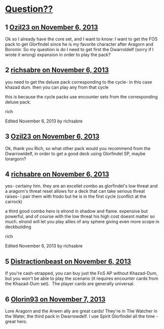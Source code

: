 # [Question??](https://community.fantasyflightgames.com/topic/93149-question/)

## 1 [Ozil23 on November 6, 2013](https://community.fantasyflightgames.com/topic/93149-question/?do=findComment&comment=903432)

Ok so I already have the core set, and I want to know: I want to get the FOS pack to get Glorfindel since he is my favorite character after Aragorn and Boromir. So my question is do I need to get first the Dwarroldelf (sorry if I wrote it wrong) expansion in order to play the pack?

## 2 [richsabre on November 6, 2013](https://community.fantasyflightgames.com/topic/93149-question/?do=findComment&comment=903437)

you need to get the deluxe pack corresponding to the cycle- in this case khazad dum. then you can play any from that cycle

this is because the cycle packs use encounter sets from the corresponding deluxe pack.

rich

Edited November 6, 2013 by richsabre

## 3 [Ozil23 on November 6, 2013](https://community.fantasyflightgames.com/topic/93149-question/?do=findComment&comment=903439)

Ok, thank you Rich, so what other pack would you recommend from the Dwarrowldelf, in order to get a good deck using Glorfindel SP, maybe lorargorn?

## 4 [richsabre on November 6, 2013](https://community.fantasyflightgames.com/topic/93149-question/?do=findComment&comment=903446)

yes- certainy him. they are an excellet combo as glorfindel's low threat and a aragorn's threat reset allows for a deck that can take serious threat raises- i pair them with frodo but he is in the first cycle (conflict at the carrock)

a third good combo hero is elrond in shadow and flame. expensive but powerful, and of course with the low threat his high cost doesnt matter so much. elrond will let you play allies of any sphere giving even more scope in deckbuilding

rich

Edited November 6, 2013 by richsabre

## 5 [Distractionbeast on November 6, 2013](https://community.fantasyflightgames.com/topic/93149-question/?do=findComment&comment=903459)

If you're cash-strapped, you can buy just the FoS AP without Khazad-Dum, but you won't be able to play the scenario (it requires encounter cards from the Khazad-Dum set).  The player cards are generally universal. 

## 6 [Olorin93 on November 7, 2013](https://community.fantasyflightgames.com/topic/93149-question/?do=findComment&comment=904313)

Lore Aragorn and the Arwen ally are great cards! They're in The Watcher in the Water, the third pack in Dwarrowdelf. I use Spirit Glorfindel all the time - great hero.

